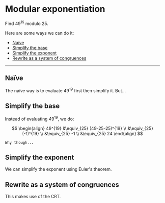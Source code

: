 # Modular exponentiation

Find $49^{19}$ modulo 25.

Here are some ways we can do it:

- [Naïve](#naïve)
- [Simplify the base](#simplify-the-base)
- [Simplify the exponent](#simplify-the-exponent)
- [Rewrite as a system of congruences](#rewrite-as-a-system-of-congruences)

---

## Naïve

The naïve way is to evaluate $49^{19}$ first then simplify it. But...

## Simplify the base

Instead of evaluating $49^{19}$, we do:

$$
\begin{align}
49^{19} &\equiv_{25} (49-25-25)^{19} \\
        &\equiv_{25} (-1)^{19} \\
        &\equiv_{25} -1 \\
        &\equiv_{25} 24
\end{align}
$$

```admonish question
Why though...
```

## Simplify the exponent

We can simplify the exponent using Euler's theorem.

## Rewrite as a system of congruences

This makes use of the CRT.
